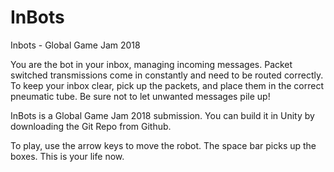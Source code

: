 # InBots
Inbots - Global Game Jam 2018

You are the bot in your inbox, managing incoming messages. Packet switched transmissions come in constantly and need to be routed correctly. To keep your inbox clear, pick up the packets, and place them in the correct pneumatic tube. Be sure not to let unwanted messages pile up!

InBots is a Global Game Jam 2018 submission. You can build it in Unity by downloading the Git Repo from Github.

To play, use the arrow keys to move the robot. The space bar picks up the boxes. This is your life now.
